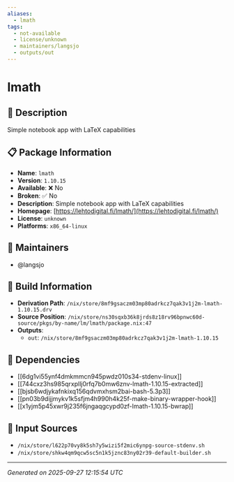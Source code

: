 ```yaml
---
aliases:
  - lmath
tags:
  - not-available
  - license/unknown
  - maintainers/langsjo
  - outputs/out
---
```


# lmath

## 📝 Description

Simple notebook app with LaTeX capabilities

## 📋 Package Information

- **Name**: `lmath`
- **Version**: `1.10.15`
- **Available**: ❌ No
- **Broken**: ✅ No
- **Description**: Simple notebook app with LaTeX capabilities
- **Homepage**: [https://lehtodigital.fi/lmath/](https://lehtodigital.fi/lmath/)
- **License**: `unknown`
- **Platforms**: `x86_64-linux`
## 👥 Maintainers

- @langsjo


## 🔧 Build Information

- **Derivation Path**: `/nix/store/8mf9gsaczm03mp80adrkcz7qak3v1j2m-lmath-1.10.15.drv`
- **Source Position**: `/nix/store/ns30sqxb36k8jrds8z18rv96bpnwc60d-source/pkgs/by-name/lm/lmath/package.nix:47`
- **Outputs**:
  - `out`:  `/nix/store/8mf9gsaczm03mp80adrkcz7qak3v1j2m-lmath-1.10.15`

## 🔗 Dependencies

- [[6dg1vi55ynf4dmkmmcn945pwdz010s34-stdenv-linux]]
- [[744cxz3hs985qrxpllj0rfq7b0mw6znv-lmath-1.10.15-extracted]]
- [[bjsb6wdjykafnkixq156qdvmxhsm2bai-bash-5.3p3]]
- [[pn03b9dijjmykv1k5sfjm4h990h4k25f-make-binary-wrapper-hook]]
- [[x1yjm5p45xwr9j235f6jngaqgcypd0zf-lmath-1.10.15-bwrap]]

## 📁 Input Sources

- `/nix/store/l622p70vy8k5sh7y5wizi5f2mic6ynpg-source-stdenv.sh`
- `/nix/store/shkw4qm9qcw5sc5n1k5jznc83ny02r39-default-builder.sh`

---
*Generated on 2025-09-27 12:15:54 UTC*
